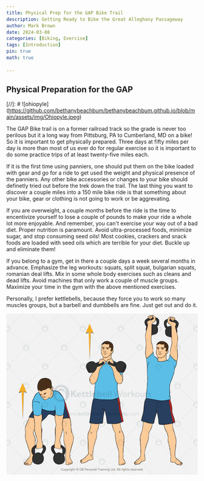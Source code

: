 ```yaml
---
title: Physical Prep for the GAP Bike Trail 
description: Getting Ready to Bike the Great Alleghany Passageway
author: Mark Brown
date: 2024-03-08
categories: [Biking, Exercise]
tags: [Introduction]
pin: true
math: true

---
```


## Physical Preparation for the GAP
[//]: # ![ohiopyle] (https://github.com/bethanybeachbum/bethanybeachbum.github.io/blob/main/assets/img/Ohiopyle.jpeg)

The GAP Bike trail is on a former railroad track so the grade is never too perilous but it a long way from Pittsburg, PA to Cumberland, MD on a bike! So it is important to get physically prepared. Three days at fifty miles per day is more than most of us ever do for regular exercise so it is important to do some practice trips of at least twenty-five miles each.

If it is the first time using panniers, one should put them on the bike loaded with gear and go for a ride to get used the weight and physical presence of the panniers.  Any other bike accessories or changes to your bike should definetly tried out before the trek down the trail.  The last thing you want to discover a couple miles into a 150 mile bike ride is that something about your bike, gear or clothing is not going to work or be aggrevating.

If you are overweight, a couple months before the ride is the time to encentivize yourself to lose a couple of pounds to make your ride a whole lot more enjoyable.  And remember, you can't exercise your way out of a bad diet. Proper nutrition is paramount.  Avoid ultra-processed foods, minimize sugar, and stop consuming seed oils! Most cookies, crackers and snack foods are loaded with seed oils which are terrible for your diet.  Buckle up and eliminate them!

If you belong to a gym, get in there a couple days a week several months in advance.  Emphasize the leg workouts:  squats, split squat, bulgarian squats, romanian deal lifts.  Mix in some whole body exercises such as cleans and dead lifts.  Avoid machines that only work a couple of muscle groups.  Maximize your time in the gym with the above mentioned exercises.

Personally, I prefer kettlebells, because they force you to work so many muscles groups, but a barbell and dumbbells are fine.  Just get out and do it.

![bikerack](assets/img/clean_press.png)